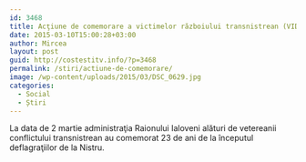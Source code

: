 ```yaml
---
id: 3468
title: Acţiune de comemorare a victimelor războiului transnistrean (VIDEO)
date: 2015-03-10T15:00:28+03:00
author: Mircea
layout: post
guid: http://costestitv.info/?p=3468
permalink: /stiri/actiune-de-comemorare/
image: /wp-content/uploads/2015/03/DSC_0629.jpg
categories:
  - Social
  - Știri
---
```

La data de 2 martie administraţia Raionului Ialoveni alături de vetereanii conflictului transnistrean au comemorat 23 de ani de la începutul deflagraţiilor de la Nistru.<!--more-->

&nbsp;